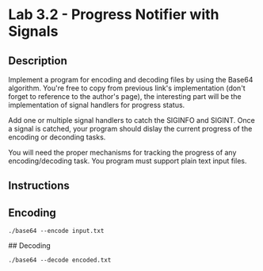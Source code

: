 # Lab 3.2 - Progress Notifier with Signals


## Description

Implement a program for encoding and decoding files by using the Base64 algorithm. You're free to copy from previous link's implementation (don't forget to reference to the author's page), the interesting part will be the implementation of signal handlers for progress status.

Add one or multiple signal handlers to catch the SIGINFO and SIGINT. Once a signal is catched, your program should dislay the current progress of the encoding or deconding tasks.

You will need the proper mechanisms for tracking the progress of any encoding/decoding task. You program must support plain text input files.

## Instructions

## Encoding

`./base64 --encode input.txt`


## Decoding

`./base64 --decode encoded.txt`